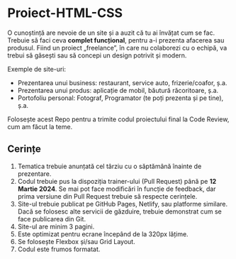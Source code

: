 # Proiect-HTML-CSS

O cunoștință are nevoie de un site și a auzit că tu ai învățat cum se fac.
Trebuie să faci ceva **complet funcțional**, pentru a-i prezenta afacerea sau produsul. Fiind un proiect „freelance”, în care nu colaborezi cu o echipă, va trebui să găsești sau să concepi un design potrivit și modern.

Exemple de site-uri:

- Prezentarea unui business: restaurant, service auto, frizerie/coafor, ș.a.
- Prezentarea unui produs: aplicație de mobil, băutură răcoritoare, ș.a.
- Portofoliu personal: Fotograf, Programator (te poți prezenta și pe tine), ș.a.

Folosește acest Repo pentru a trimite codul proiectului final la Code Review, cum am făcut la teme.

## Cerințe

1. Tematica trebuie anunțată cel târziu cu o săptămână înainte de prezentare.
2. Codul trebuie pus la dispoziția trainer-ului (Pull Request) până pe **12 Martie 2024**. Se mai pot face modificări în funcție de feedback, dar prima versiune din Pull Request trebuie să respecte cerințele.
3. Site-ul trebuie publicat pe GitHub Pages, Netlify, sau platforme similare. Dacă se folosesc alte servicii de găzduire, trebuie demonstrat cum se face publicarea din Git.
4. Site-ul are minim 3 pagini.
5. Este optimizat pentru ecrane începând de la 320px lățime.
6. Se folosește Flexbox și/sau Grid Layout.
7. Codul este frumos formatat.
